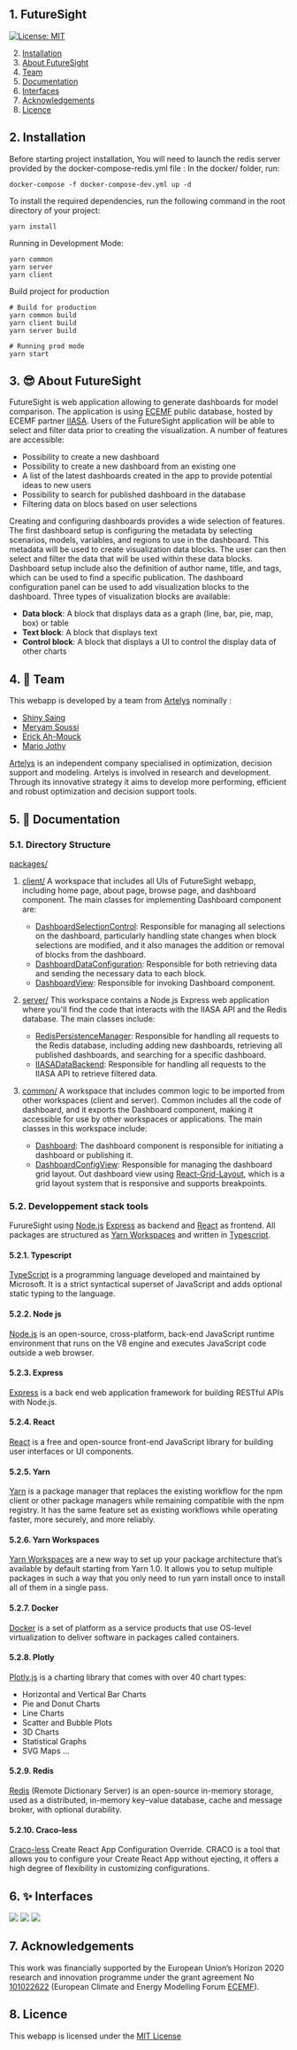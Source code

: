<!-- vscode-markdown-toc-config
	numbering=true
	autoSave=true
	/vscode-markdown-toc-config -->
<!-- /vscode-markdown-toc -->

## 1. <a name='FutureSight'></a>FutureSight

[![License: MIT](https://img.shields.io/badge/License-MIT-yellow.svg)](https://opensource.org/licenses/MIT)

<!-- vscode-markdown-toc -->

2.  [Installation](#Installation)
3.  [About FutureSight](#AboutFutureSight)
4.  [Team](#Team)
5.  [Documentation](#Documentation)
6.  [Interfaces](#Interfaces)
7.  [Acknowledgements](#Acknowledgements)
8.  [Licence](#Licence)

## 2. <a name='Installation'></a>Installation

Before starting project installation, You will need to launch the redis server provided by the docker-compose-redis.yml file :
In the docker/ folder, run:

```
docker-compose -f docker-compose-dev.yml up -d
```

To install the required dependencies, run the following command in the root directory of your project:

```
yarn install
```

Running in Development Mode:

```
yarn common
yarn server
yarn client
```

Build project for production

```
# Build for production
yarn common build
yarn client build
yarn server build

# Running prod mode
yarn start
```

<!--
###  2.1. <a name='Dockercontainermode'></a>Docker container mode

- Notice - If Docker is not installed on your machine, you can download it from [here](https://docs.docker.com/get-docker/).

```bash
# Enter project root directory
cd <Your_App_Name>

# Build docker container image
# Notice - replace <Image_Name>, <Image_Tag>
# with your chosen image name and tag
docker build . -t <Image_Name>:<Image_Tag>

# Run a docker image
# Notice - replace <Port> with desired port
# in host machine
docker run -p <Port>:8080 <Image_Name>:<Image_Tag>
``` -->

## 3. <a name='AboutFutureSight'></a> 😎 About FutureSight

FutureSight is web application allowing to generate dashboards for model comparison. The application is using [ECEMF](https://data.ece.iiasa.ac.at/ecemf/#/workspaces) public database, hosted by ECEMF partner [IIASA](https://iiasa.ac.at/). Users of the FutureSight application will be able to select and filter data prior to creating the visualization.
A number of features are accessible:

- Possibility to create a new dashboard
- Possibility to create a new dashboard from an existing one
- A list of the latest dashboards created in the app to provide potential ideas to new users
- Possibility to search for published dashboard in the database
- Filtering data on blocs based on user selections

Creating and configuring dashboards provides a wide selection of features. The first dashboard setup is configuring the metadata by selecting scenarios, models, variables, and regions to use in the dashboard.
This metadata will be used to create visualization data blocks. The user can then select and filter the data that will be used within these data blocks.
Dashboard setup include also the definition of author name, title, and tags, which can be used to find a specific publication.
The dashboard configuration panel can be used to add visualization blocks to the dashboard. Three types of visualization blocks are available:

- **Data block**: A block that displays data as a graph (line, bar, pie, map, box) or table
- **Text block**: A block that displays text
- **Control block**: A block that displays a UI to control the display data of other charts

## 4. <a name='Team'></a> 👥 Team

This webapp is developed by a team from [Artelys](https://www.artelys.com/fr/) nominally :

- [Shiny Saing](https://github.com/shsaing)
- [Meryam Soussi](https://github.com/mery-19)
- [Erick Ah-Mouck](https://github.com/ahmerique)
- [Mario Jothy](https://github.com/mjothy)

[Artelys](https://www.artelys.com/fr/) is an independent company specialised in optimization, decision support and modeling. Artelys is involved in research and development. Through its innovative strategy it aims to develop more performing, efficient and robust optimization and decision support tools.

## 5. <a name='Documentation'></a> 📝 Documentation

### 5.1. <a name='DirectoryStructure'></a>Directory Structure

[packages/](./packages/)

1. [client/](./packages/client/)
   A workspace that includes all UIs of FutureSight webapp, including home page, about page, browse page, and dashboard component. The main classes for implementing Dashboard component are:

   - [DashboardSelectionControl](./packages/client/src/components/dashboard/DashboardSelectionControl.tsx): Responsible for managing all selections on the dashboard, particularly handling state changes when block selections are modified, and it also manages the addition or removal of blocks from the dashboard.
   - [DashboardDataConfiguration](./packages/client/src/components/dashboard/DashboardDataConfiguration.tsx): Responsible for both retrieving data and sending the necessary data to each block.
   - [DashboardView](./packages/client/src/components/dashboard/DashboardView.tsx): Responsible for invoking Dashboard component.

2. [server/](./packages/server/)
   This workspace contains a Node.js Express web application where you'll find the code that interacts with the IIASA API and the Redis database. The main classes include:

   - [RedisPersistenceManager](./packages/server/src/redis/RedisPersistenceManager.ts): Responsible for handling all requests to the Redis database, including adding new dashboards, retrieving all published dashboards, and searching for a specific dashboard.
   - [IIASADataBackend](./packages/server/src/data_backend/IIASADataBackend.ts): Responsible for handling all requests to the IIASA API to retrieve filtered data.

3. [common/](./packages/common/)
   A workspace that includes common logic to be imported from other workspaces (client and server). Common includes all the code of dashboard, and it exports the Dashboard component, making it accessible for use by other workspaces or applications. The main classes in this workspace include:
   - [Dashboard](./packages/common/src/dashboard/Dashboard.tsx): The dashboard component is responsible for initiating a dashboard or publishing it.
   - [DashboardConfigView](./packages/common/src/dashboard/DashboardConfigView.tsx): Responsible for managing the dashboard grid layout. Out dashboard view using [React-Grid-Layout](https://github.com/react-grid-layout/react-grid-layout), which is a grid layout system that is responsive and supports breakpoints.

### 5.2. <a name='Developpementstacktools'></a>Developpement stack tools

FurureSight using [Node.js](#node-js) [Express](#express) as backend and [React](#react) as frontend.
All packages are structured as [Yarn Workspaces](#yarn-workspaces) and written in [Typescript](#typescript).

#### 5.2.1. <a name='Typescript'></a>Typescript

[TypeScript](https://www.typescriptlang.org/) is a programming language developed and maintained by Microsoft. It is a strict syntactical superset of JavaScript and adds optional static typing to the language.

#### 5.2.2. <a name='Nodejs'></a>Node js

[Node.js](https://nodejs.org/) is an open-source, cross-platform, back-end JavaScript runtime environment that runs on the V8 engine and executes JavaScript code outside a web browser.

#### 5.2.3. <a name='Express'></a>Express

[Express](https://expressjs.com/) is a back end web application framework for building RESTful APIs with Node.js.

#### 5.2.4. <a name='React'></a>React

[React](https://reactjs.org/) is a free and open-source front-end JavaScript library for building user interfaces or UI components.

#### 5.2.5. <a name='Yarn'></a>Yarn

[Yarn](https://classic.yarnpkg.com/en/) is a package manager that replaces the existing workflow for the npm client or other package managers while remaining compatible with the npm registry. It has the same feature set as existing workflows while operating faster, more securely, and more reliably.

#### 5.2.6. <a name='YarnWorkspaces'></a>Yarn Workspaces

[Yarn Workspaces](https://classic.yarnpkg.com/lang/en/docs/workspaces/) are a new way to set up your package architecture that’s available by default starting from Yarn 1.0. It allows you to setup multiple packages in such a way that you only need to run yarn install once to install all of them in a single pass.

#### 5.2.7. <a name='Docker'></a>Docker

[Docker](https://www.docker.com/) is a set of platform as a service products that use OS-level virtualization to deliver software in packages called containers.

#### 5.2.8. <a name='Plotly'></a>Plotly

[Plotly.js](https://plotly.com/javascript/) is a charting library that comes with over 40 chart types:

- Horizontal and Vertical Bar Charts
- Pie and Donut Charts
- Line Charts
- Scatter and Bubble Plots
- 3D Charts
- Statistical Graphs
- SVG Maps
  ...

#### 5.2.9. <a name='Redis'></a>Redis

[Redis](https://redis.io/docs/getting-started/) (Remote Dictionary Server) is an open-source in-memory storage, used as a distributed, in-memory key–value database, cache and message broker, with optional durability.

#### 5.2.10. <a name='Craco-less'></a>Craco-less

[Craco-less](https://github.com/DocSpring/craco-less) Create React App Configuration Override. CRACO is a tool that allows you to configure your Create React App without ejecting, it offers a high degree of flexibility in customizing configurations.

## 6. <a name='Interfaces'></a> ✨ Interfaces

![](./packages/client/src/assets/screens/dashboard.png)
![](./packages/client/src/assets/screens/dashboard%202.png)
![](./packages/client/src/assets/screens/visualisation.png)

## 7. <a name='Acknowledgements'></a>Acknowledgements

This work was financially supported by the European Union’s Horizon 2020 research and innovation programme under the grant agreement No [101022622](https://cordis.europa.eu/project/id/101022622) (European Climate and Energy Modelling Forum [ECEMF](https://ecemf.eu)).

## 8. <a name='Licence'></a>Licence

This webapp is licensed under the [MIT License](https://github.com/mjothy/future-sight/blob/master/LICENSE)
